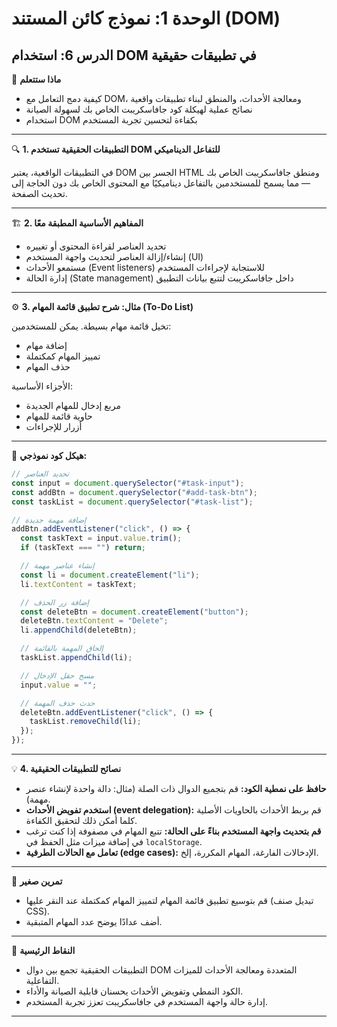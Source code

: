 # الوحدة 1: نموذج كائن المستند (DOM)

## الدرس 6: استخدام DOM في تطبيقات حقيقية


🧠 **ماذا ستتعلم**
*	كيفية دمج التعامل مع DOM، ومعالجة الأحداث، والمنطق لبناء تطبيقات واقعية
*	نصائح عملية لهيكلة كود جافاسكريبت الخاص بك لسهولة الصيانة
*	استخدام DOM بكفاءة لتحسين تجربة المستخدم

---

🔍 **1. التطبيقات الحقيقية تستخدم DOM للتفاعل الديناميكي**

في التطبيقات الواقعية، يعتبر DOM الجسر بين HTML ومنطق جافاسكريبت الخاص بك — مما يسمح للمستخدمين بالتفاعل ديناميكيًا مع المحتوى الخاص بك دون الحاجة إلى تحديث الصفحة.

---

🏗️ **2. المفاهيم الأساسية المطبقة معًا**
*	تحديد العناصر لقراءة المحتوى أو تغييره
*	إنشاء/إزالة العناصر لتحديث واجهة المستخدم (UI)
*	مستمعو الأحداث (Event listeners) للاستجابة لإجراءات المستخدم
*	إدارة الحالة (State management) داخل جافاسكريبت لتتبع بيانات التطبيق

---

⚙️ **3. مثال: شرح تطبيق قائمة المهام (To-Do List)**

تخيل قائمة مهام بسيطة. يمكن للمستخدمين:
*	إضافة مهام
*	تمييز المهام كمكتملة
*	حذف المهام

الأجزاء الأساسية:
*	مربع إدخال للمهام الجديدة
*	حاوية قائمة للمهام
*	أزرار للإجراءات

---

📝 **هيكل كود نموذجي:**

```javascript
// تحديد العناصر
const input = document.querySelector("#task-input");
const addBtn = document.querySelector("#add-task-btn");
const taskList = document.querySelector("#task-list");

// إضافة مهمة جديدة
addBtn.addEventListener("click", () => {
  const taskText = input.value.trim();
  if (taskText === "") return;

  // إنشاء عناصر مهمة
  const li = document.createElement("li");
  li.textContent = taskText;

  // إضافة زر الحذف
  const deleteBtn = document.createElement("button");
  deleteBtn.textContent = "Delete";
  li.appendChild(deleteBtn);

  // إلحاق المهمة بالقائمة
  taskList.appendChild(li);

  // مسح حقل الإدخال
  input.value = "";

  // حدث حذف المهمة
  deleteBtn.addEventListener("click", () => {
    taskList.removeChild(li);
  });
});
```

---

💡 **4. نصائح للتطبيقات الحقيقية**
*	**حافظ على نمطية الكود:** قم بتجميع الدوال ذات الصلة (مثال: دالة واحدة لإنشاء عنصر مهمة).
*	**استخدم تفويض الأحداث (event delegation):** قم بربط الأحداث بالحاويات الأصلية كلما أمكن ذلك لتحقيق الكفاءة.
*	**قم بتحديث واجهة المستخدم بناءً على الحالة:** تتبع المهام في مصفوفة إذا كنت ترغب في إضافة ميزات مثل الحفظ في `localStorage`.
*	**تعامل مع الحالات الطرفية (edge cases):** الإدخالات الفارغة، المهام المكررة، إلخ.

---

🧪 **تمرين صغير**
*	قم بتوسيع تطبيق قائمة المهام لتمييز المهام كمكتملة عند النقر عليها (تبديل صنف CSS).
*	أضف عدادًا يوضح عدد المهام المتبقية.

---

🧠 **النقاط الرئيسية**
*	التطبيقات الحقيقية تجمع بين دوال DOM المتعددة ومعالجة الأحداث للميزات التفاعلية.
*	الكود النمطي وتفويض الأحداث يحسنان قابلية الصيانة والأداء.
*	إدارة حالة واجهة المستخدم في جافاسكريبت تعزز تجربة المستخدم.

---